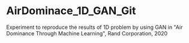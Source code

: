 # AirDominace_1D_GAN_Git
Experiment to reproduce the results of 1D problem by using GAN in "Air Dominance Through Machine Learning", Rand Corporation, 2020

